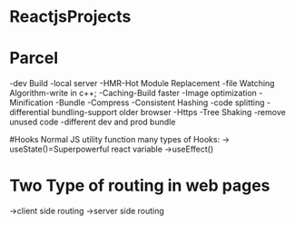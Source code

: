 # ReactjsProjects


# Parcel
-dev Build
-local server
-HMR-Hot Module Replacement
-file Watching Algorithm-write in c++;
-Caching-Build faster
-Image optimization
-Minification
-Bundle
-Compress
-Consistent Hashing
-code splitting
-differential bundling-support older browser
-Https
-Tree Shaking -remove unused code 
-different dev and prod bundle 


<!-- 
/* Header
  * -- Logo
  * -- Nav Items
* Body
  - Search
  - RestaurantContainer
    - RestaurantCard
      -img
      -name of res,star rating,cuisine,deliry tie
* Footer
  - Copyright
  - Links
  - Address
  - Contact
*/   -->

<!--
TWO types of Export and import
1)Default Export/import

   export default <name of the component/variable>
   import component from "path"


2)Named import/export
export const Component
import {component} from "path"

q: can I both in one file
-->



#Hooks 
Normal JS utility function
many types of Hooks:
-> useState()=Superpowerful react variable
->useEffect() 


# Two Type of routing in web pages
->client side routing
->server side routing